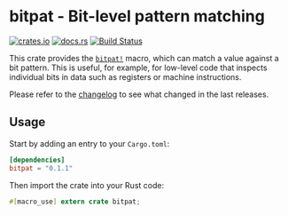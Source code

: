 # bitpat - Bit-level pattern matching

[![crates.io](https://img.shields.io/crates/v/bitpat.svg)](https://crates.io/crates/bitpat)
[![docs.rs](https://docs.rs/bitpat/badge.svg)](https://docs.rs/bitpat/)
[![Build Status](https://travis-ci.org/jonas-schievink/bitpat.svg?branch=master)](https://travis-ci.org/jonas-schievink/bitpat)

This crate provides the [`bitpat!`] macro, which can match a value against a bit
pattern. This is useful, for example, for low-level code that inspects
individual bits in data such as registers or machine instructions.

Please refer to the [changelog](CHANGELOG.md) to see what changed in the last
releases.

## Usage

Start by adding an entry to your `Cargo.toml`:

```toml
[dependencies]
bitpat = "0.1.1"
```

Then import the crate into your Rust code:

```rust
#[macro_use] extern crate bitpat;
```


[`bitpat!`]: https://docs.rs/bitpat/latest/bitpat/macro.bitpat.html

